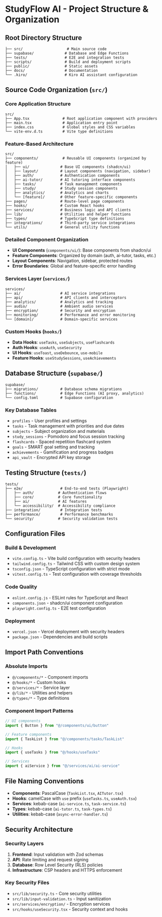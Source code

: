 # StudyFlow AI - Project Structure & Organization

## Root Directory Structure

```
├── src/                    # Main source code
├── supabase/              # Database and Edge Functions
├── tests/                 # E2E and integration tests
├── scripts/               # Build and deployment scripts
├── public/                # Static assets
├── docs/                  # Documentation
└── .kiro/                 # Kiro AI assistant configuration
```

## Source Code Organization (`src/`)

### Core Application Structure
```
src/
├── App.tsx               # Root application component with providers
├── main.tsx              # Application entry point
├── index.css             # Global styles and CSS variables
└── vite-env.d.ts         # Vite type definitions
```

### Feature-Based Architecture
```
src/
├── components/           # Reusable UI components (organized by feature)
│   ├── ui/              # Base UI components (shadcn/ui)
│   ├── layout/          # Layout components (navigation, sidebar)
│   ├── auth/            # Authentication components
│   ├── ai-tutor/        # AI tutoring interface components
│   ├── tasks/           # Task management components
│   ├── study/           # Study session components
│   ├── analytics/       # Analytics and charts
│   └── [feature]/       # Other feature-specific components
├── pages/               # Route-level page components
├── hooks/               # Custom React hooks
├── services/            # Business logic and API clients
├── lib/                 # Utilities and helper functions
├── types/               # TypeScript type definitions
├── integrations/        # Third-party service integrations
└── utils/               # General utility functions
```

### Detailed Component Organization
- **UI Components** (`components/ui/`): Base components from shadcn/ui
- **Feature Components**: Organized by domain (auth, ai-tutor, tasks, etc.)
- **Layout Components**: Navigation, sidebar, protected routes
- **Error Boundaries**: Global and feature-specific error handling

### Services Layer (`services/`)
```
services/
├── ai/                  # AI service integrations
├── api/                 # API clients and interceptors
├── analytics/           # Analytics and tracking
├── audio/               # Ambient audio services
├── encryption/          # Security and encryption
├── monitoring/          # Performance and error monitoring
└── [domain]/            # Domain-specific services
```

### Custom Hooks (`hooks/`)
- **Data Hooks**: `useTasks`, `useSubjects`, `useFlashcards`
- **Auth Hooks**: `useAuth`, `useSecurity`
- **UI Hooks**: `useToast`, `useDebounce`, `use-mobile`
- **Feature Hooks**: `useStudySessions`, `useAchievements`

## Database Structure (`supabase/`)

```
supabase/
├── migrations/          # Database schema migrations
├── functions/           # Edge Functions (AI proxy, analytics)
└── config.toml          # Supabase configuration
```

### Key Database Tables
- `profiles` - User profiles and settings
- `tasks` - Task management with priorities and due dates
- `subjects` - Subject organization and materials
- `study_sessions` - Pomodoro and focus session tracking
- `flashcards` - Spaced repetition flashcard system
- `goals` - SMART goal setting and tracking
- `achievements` - Gamification and progress badges
- `api_vault` - Encrypted API key storage

## Testing Structure (`tests/`)

```
tests/
├── e2e/                 # End-to-end tests (Playwright)
│   ├── auth/           # Authentication flows
│   ├── core/           # Core functionality
│   ├── ai/             # AI features
│   └── accessibility/  # Accessibility compliance
├── integration/         # Integration tests
├── performance/         # Performance benchmarks
└── security/           # Security validation tests
```

## Configuration Files

### Build & Development
- `vite.config.ts` - Vite build configuration with security headers
- `tailwind.config.ts` - Tailwind CSS with custom design system
- `tsconfig.json` - TypeScript configuration with strict mode
- `vitest.config.ts` - Test configuration with coverage thresholds

### Code Quality
- `eslint.config.js` - ESLint rules for TypeScript and React
- `components.json` - shadcn/ui component configuration
- `playwright.config.ts` - E2E test configuration

### Deployment
- `vercel.json` - Vercel deployment with security headers
- `package.json` - Dependencies and build scripts

## Import Path Conventions

### Absolute Imports
- `@/components/*` - Component imports
- `@/hooks/*` - Custom hooks
- `@/services/*` - Service layer
- `@/lib/*` - Utilities and helpers
- `@/types/*` - Type definitions

### Component Import Patterns
```typescript
// UI components
import { Button } from "@/components/ui/button"

// Feature components
import { TaskList } from "@/components/tasks/TaskList"

// Hooks
import { useTasks } from "@/hooks/useTasks"

// Services
import { aiService } from "@/services/ai/ai-service"
```

## File Naming Conventions

- **Components**: PascalCase (`TaskList.tsx`, `AITutor.tsx`)
- **Hooks**: camelCase with `use` prefix (`useTasks.ts`, `useAuth.tsx`)
- **Services**: kebab-case (`ai-service.ts`, `task-service.ts`)
- **Types**: kebab-case (`ai-tutor.ts`, `task-types.ts`)
- **Utilities**: kebab-case (`async-error-handler.ts`)

## Security Architecture

### Security Layers
1. **Frontend**: Input validation with Zod schemas
2. **API**: Rate limiting and request signing
3. **Database**: Row Level Security (RLS) policies
4. **Infrastructure**: CSP headers and HTTPS enforcement

### Key Security Files
- `src/lib/security.ts` - Core security utilities
- `src/lib/input-validation.ts` - Input sanitization
- `src/services/encryption/` - Encryption services
- `src/hooks/useSecurity.tsx` - Security context and hooks